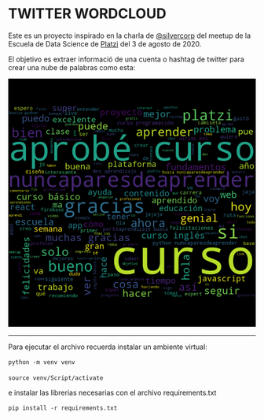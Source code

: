 # TWITTER WORDCLOUD

Este es un proyecto inspirado en la charla de [@silvercorp](https://www.twitter.com/silvercorp) del meetup de la Escuela de Data Science de [Platzi](https://platzi.com/) del 3 de agosto de 2020.

El objetivo es extraer informació de una cuenta o hashtag de twitter para crear una nube de palabras como esta:

![Word CLoud](wordcloud_platzi_2020_08_09.png)

___

Para ejecutar el archivo recuerda instalar un ambiente virtual:

```
python -m venv venv

source venv/Script/activate

```

e instalar las librerias necesarias con el archivo requirements.txt

```
pip install -r requirements.txt

```